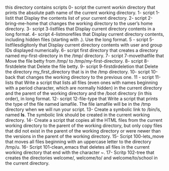 this directory contains scripts
0- script the current workin directory that prints the absolute path name of the current working directory.
1- script 1-listit that Display the contents list of your current directory.
2- script 2-bring-me-home that changes the working directory to the user’s home directory.
3- script 3-listfiles that Display current directory contents in a long format.
4- script 4-listmorefiles that Display current directory contents, including hidden files (starting with .). Use the long format.
5 - script 5-listfilesdigitonly that Display current directory contents with user and group IDs displayed numerically.
6- script first directory that creates a directory named my-first-directory in the /tmp/ directory.
7- script 7-movethatfile that Move the file betty from /tmp/ to /tmp/my-first-directory.
8- script 8-firstdelete that Delete the file betty.
9- script 9-firstdirdeletion that Delete the directory my_first_directory that is in the /tmp directory.
10- script 10-back that changes the working directory to the previous one.
11 - script 11-lists that Write a script that lists all files (even ones with names beginning with a period character, which are normally hidden) in the current directory and the parent of the working directory and the /boot directory (in this order), in long format.
12- script 12-file-type that Write a script that prints the type of the file named iamafile. The file iamafile will be in the /tmp directory when we will run your script.
13- Create a symbolic link to /bin/ls, named __ls__. The symbolic link should be created in the current working directory.
14- Create a script that copies all the HTML files from the current working directory to the parent of the working directory, but only copy files that did not exist in the parent of the working directory or were newer than the versions in the parent of the working directory.
15- Script 100-lets_move that moves all files beginning with an uppercase letter to the directory /tmp/u.
16- Script 101-clean_emacs  that deletes all files in the current working directory that end with the character ~.
17- Scritp 102-tree that creates the directories welcome/, welcome/to/ and welcome/to/school in the current directory.
